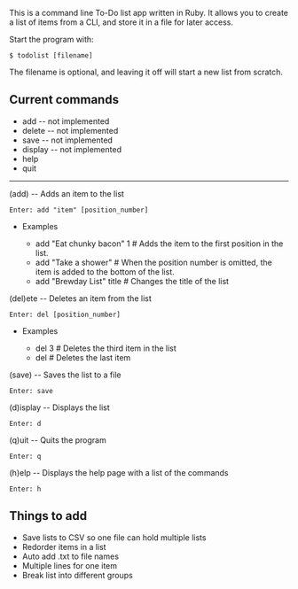 This is a command line To-Do list app written in Ruby.
It allows you to create a list of items from a CLI, and store it in a file for 
later access.

Start the program with: 

    $ todolist [filename]

The filename is optional, and leaving it off will start a new list from scratch.

Current commands
----
* add -- not implemented
* delete -- not implemented
* save -- not implemented
* display -- not implemented
* help
* quit

----
(add) -- Adds an item to the list

    Enter: add "item" [position_number]

* Examples

    * add "Eat chunky bacon" 1    # Adds the item to the first position in the list.
    * add "Take a shower"         # When the position number is omitted, the item is added to the bottom of the list.
    * add "Brewday List" title    # Changes the title of the list

(del)ete  -- Deletes an item from the list

    Enter: del [position_number]

* Examples

    * del 3    # Deletes the third item in the list
    * del      # Deletes the last item

(save) -- Saves the list to a file

    Enter: save

(d)isplay -- Displays the list

	Enter: d

(q)uit -- Quits the program

	Enter: q

(h)elp -- Displays the help page with a list of the commands

	Enter: h

Things to add
----
* Save lists to CSV so one file can hold multiple lists
* Redorder items in a list
* Auto add .txt to file names
* Multiple lines for one item
* Break list into different groups